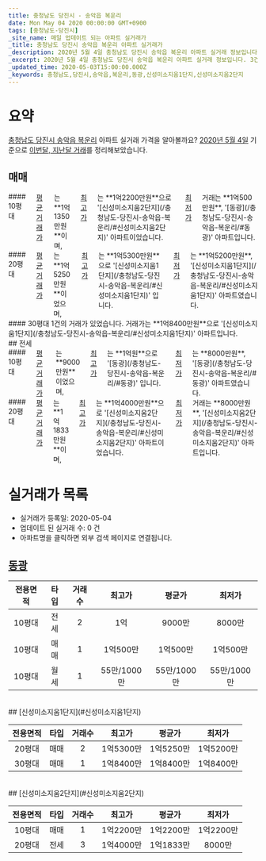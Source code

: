 ```yaml
---
title: 충청남도 당진시 - 송악읍 복운리
date: Mon May 04 2020 00:00:00 GMT+0900
tags: [충청남도-당진시]
_site_name: 매일 업데이트 되는 아파트 실거래가
_title: 충청남도 당진시 송악읍 복운리 아파트 실거래가
_description: 2020년 5월 4일 충청남도 당진시 송악읍 복운리 아파트 실거래 정보입니다. 3건 아파트 정보가 있습니다.
_excerpt: 2020년 5월 4일 충청남도 당진시 송악읍 복운리 아파트 실거래 정보입니다. 3건 아파트 정보가 있습니다.
_updated_time: 2020-05-03T15:00:00.000Z
_keywords: 충청남도,당진시,송악읍,복운리,동광,신성미소지움1단지,신성미소지움2단지
---
```





# 요약
<ins>충청남도 당진시 송악읍 복운리</ins> 아파트 실거래 가격을 알아볼까요? <ins>2020년 5월 4일</ins> 기준으로 <ins>이번달, 지난달 거래</ins>를 정리해보았습니다.

## 매매
<div class="container">
<div class="six columns" markdown="1">
#### 10평대
<ins>평균 거래가</ins>는 **1억1350만원**이며, <ins>최고가</ins>는 **1억2200만원**으로 '[신성미소지움2단지](/충청남도-당진시-송악읍-복운리/#신성미소지움2단지)' 아파트이었습니다. <ins>최저가</ins> 거래는 **1억500만원**, '[동광](/충청남도-당진시-송악읍-복운리/#동광)' 아파트입니다.
</div>
<div class="six columns" markdown="1">
#### 20평대
<ins>평균 거래가</ins>는 **1억5250만원**이었으며, <ins>최고가</ins>는 **1억5300만원**으로 '[신성미소지움1단지](/충청남도-당진시-송악읍-복운리/#신성미소지움1단지)' 입니다. <ins>최저가</ins>는 **1억5200만원**, '[신성미소지움1단지](/충청남도-당진시-송악읍-복운리/#신성미소지움1단지)' 아파트였습니다.
</div>
</div>
<div class="container">
<div class="twelve columns" markdown="1">
#### 30평대
1건의 거래가 있었습니다. 거래가는 **1억8400만원**으로 '[신성미소지움1단지](/충청남도-당진시-송악읍-복운리/#신성미소지움1단지)' 아파트입니다.
</div>
</div>
## 전세
<div class="container">
<div class="six columns" markdown="1">
#### 10평대
<ins>평균 거래가</ins>는 **9000만원**이었으며, <ins>최고가</ins>는 **1억원**으로 '[동광](/충청남도-당진시-송악읍-복운리/#동광)' 입니다. <ins>최저가</ins>는 **8000만원**, '[동광](/충청남도-당진시-송악읍-복운리/#동광)' 아파트였습니다.
</div>
<div class="six columns" markdown="1">
#### 20평대
<ins>평균 거래가</ins>는 **1억1833만원**이며, <ins>최고가</ins>는 **1억4000만원**으로 '[신성미소지움2단지](/충청남도-당진시-송악읍-복운리/#신성미소지움2단지)' 아파트이었습니다. <ins>최저가</ins> 거래는 **8000만원**, '[신성미소지움2단지](/충청남도-당진시-송악읍-복운리/#신성미소지움2단지)' 아파트입니다.
</div>
</div>



# 실거래가 목록
- 실거래가 등록일: 2020-05-04
- 업데이트 된 실거래 수: 0 건
- 아파트명을 클릭하면 외부 검색 페이지로 연결됩니다.

## [동광](#동광)

|전용면적|타입|거래수|최고가|평균가|최저가|
|:---:|:---:|:---:|:---:|:---:|:---:|
|10평대|<span class="deal-type-2">전세</span>|2|1억|9000만|8000만|
|10평대|<span class="deal-type-1">매매</span>|1|1억500만|1억500만|1억500만|
|10평대|<span class="deal-type-3">월세</span>|1|55만/1000만|55만/1000만|55만/1000만|

<br/>
## [신성미소지움1단지](#신성미소지움1단지)

|전용면적|타입|거래수|최고가|평균가|최저가|
|:---:|:---:|:---:|:---:|:---:|:---:|
|20평대|<span class="deal-type-1">매매</span>|2|1억5300만|1억5250만|1억5200만|
|30평대|<span class="deal-type-1">매매</span>|1|1억8400만|1억8400만|1억8400만|

<br/>
## [신성미소지움2단지](#신성미소지움2단지)

|전용면적|타입|거래수|최고가|평균가|최저가|
|:---:|:---:|:---:|:---:|:---:|:---:|
|10평대|<span class="deal-type-1">매매</span>|1|1억2200만|1억2200만|1억2200만|
|20평대|<span class="deal-type-2">전세</span>|3|1억4000만|1억1833만|8000만|

<br/>



